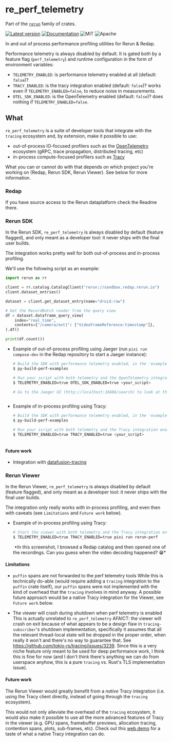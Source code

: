 # re_perf_telemetry

Part of the [`rerun`](https://github.com/rerun-io/rerun) family of crates.

[![Latest version](https://img.shields.io/crates/v/re_perf_telemetry.svg)](https://crates.io/crates/re_perf_telemetry)
[![Documentation](https://docs.rs/re_perf_telemetry/badge.svg)](https://docs.rs/re_perf_telemetry)
![MIT](https://img.shields.io/badge/license-MIT-blue.svg)
![Apache](https://img.shields.io/badge/license-Apache-blue.svg)

In and out of process performance profiling utilities for Rerun & Redap.

Performance telemetry is always disabled by default. It is gated both by a feature flag (`perf_telemetry`) and runtime configuration in the form of environment variables:
* `TELEMETRY_ENABLED`: is performance telemetry enabled at all (default: `false`)?
* `TRACY_ENABLED`: is the tracy integration enabled (default: `false`)? works even if `TELEMETRY_ENABLED=false`, to reduce noise in measurements.
* `OTEL_SDK_ENABLED`: is the OpenTelemetry enabled (default: `false`)? does nothing if `TELEMETRY_ENABLED=false`.


## What

`re_perf_telemetry` is a suite of developer tools that integrate with the `tracing` ecosystem and, by extension, make it possible to use:
* out-of-process IO-focused profilers such as the [OpenTelemetry](https://opentelemetry.io/) ecosystem (gRPC, trace propagation, distributed tracing, etc)
* in-process compute-focused profilers such as [Tracy](https://github.com/wolfpld/tracy)

What you can or cannot do with that depends on which project you're working on (Redap, Rerun SDK, Rerun Viewer). See below for more information.


### Redap

If you have source access to the Rerun dataplatform check the Readme there.


### Rerun SDK

In the Rerun SDK, `re_perf_telemetry` is always disabled by default (feature flagged), and only meant as a developer tool: it never ships with the final user builds.

The integration works pretty well for both out-of-process and in-process profiling.

We'll use the following script as an example:
```py
import rerun as rr

client = rr.catalog.CatalogClient("rerun://sandbox.redap.rerun.io")
client.dataset_entries()

dataset = client.get_dataset_entry(name="droid:raw")

# Get the RecordBatch reader from the query view
df = dataset.dataframe_query_view(
    index="real_time",
    contents={"/camera/ext1": ["VideoFrameReference:timestamp"]},
).df()

print(df.count())
```

* Example of out-of-process profiling using Jaeger (run `pixi run compose-dev` in the Redap repository to start a Jaeger instance):
  ```sh
  # Build the SDK with performance telemetry enabled, in the 'examples' environment:
  $ py-build-perf-examples

  # Run your script with both telemetry and the OpenTelemetry integration enabled:
  $ TELEMETRY_ENABLED=true OTEL_SDK_ENABLED=true <your_script>

  # Go to the Jaeger UI (http://localhost:16686/search) to look at the results
  ```
  <picture>
    <img src="https://static.rerun.io/re_perf_telemetry_sdk_jaeger/2a32ca041640e2902bf70164a42a1b539d7d759b/full.png" alt="">
    <source media="(max-width: 480px)" srcset="https://static.rerun.io/re_perf_telemetry_sdk_jaeger/2a32ca041640e2902bf70164a42a1b539d7d759b/480w.png">
    <source media="(max-width: 768px)" srcset="https://static.rerun.io/re_perf_telemetry_sdk_jaeger/2a32ca041640e2902bf70164a42a1b539d7d759b/768w.png">
    <source media="(max-width: 1024px)" srcset="https://static.rerun.io/re_perf_telemetry_sdk_jaeger/2a32ca041640e2902bf70164a42a1b539d7d759b/1024w.png">
    <source media="(max-width: 1200px)" srcset="https://static.rerun.io/re_perf_telemetry_sdk_jaeger/2a32ca041640e2902bf70164a42a1b539d7d759b/1200w.png">
  </picture>

* Example of in-process profiling using Tracy:
  ```sh
  # Build the SDK with performance telemetry enabled, in the 'examples' environment:
  $ py-build-perf-examples

  # Run your script with both telemetry and the Tracy integration enabled:
  $ TELEMETRY_ENABLED=true TRACY_ENABLED=true <your_script>
  ```
  <picture>
    <img src="https://static.rerun.io/re_perf_telemetry_sdk_tracy/7787342837a61d8dd85ce9174a820d5884048f9b/full.png" alt="">
    <source media="(max-width: 480px)" srcset="https://static.rerun.io/re_perf_telemetry_sdk_tracy/7787342837a61d8dd85ce9174a820d5884048f9b/480w.png">
    <source media="(max-width: 768px)" srcset="https://static.rerun.io/re_perf_telemetry_sdk_tracy/7787342837a61d8dd85ce9174a820d5884048f9b/768w.png">
    <source media="(max-width: 1024px)" srcset="https://static.rerun.io/re_perf_telemetry_sdk_tracy/7787342837a61d8dd85ce9174a820d5884048f9b/1024w.png">
    <source media="(max-width: 1200px)" srcset="https://static.rerun.io/re_perf_telemetry_sdk_tracy/7787342837a61d8dd85ce9174a820d5884048f9b/1200w.png">
  </picture>


#### Future work

* Integration with [datafusion-tracing](https://github.com/datafusion-contrib/datafusion-tracing)


### Rerun Viewer

In the Rerun Viewer, `re_perf_telemetry` is always disabled by default (feature flagged), and only meant as a developer tool: it never ships with the final user builds.

The integration only really works with in-process profiling, and even then with caveats (see `Limitations` and `Future work` below).

* Example of in-process profiling using Tracy:
  ```sh
  # Start the viewer with both telemetry and the Tracy integration enabled:
  $ TELEMETRY_ENABLED=true TRACY_ENABLED=true pixi run rerun-perf
  ```
  <picture>
    <img src="https://static.rerun.io/re_perf_telemetry_viewer_tracy/d6dbfe38d753ff550646a52f17d71942a3b27d6d/full.png" alt="">
    <source media="(max-width: 480px)" srcset="https://static.rerun.io/re_perf_telemetry_viewer_tracy/d6dbfe38d753ff550646a52f17d71942a3b27d6d/480w.png">
    <source media="(max-width: 768px)" srcset="https://static.rerun.io/re_perf_telemetry_viewer_tracy/d6dbfe38d753ff550646a52f17d71942a3b27d6d/768w.png">
    <source media="(max-width: 1024px)" srcset="https://static.rerun.io/re_perf_telemetry_viewer_tracy/d6dbfe38d753ff550646a52f17d71942a3b27d6d/1024w.png">
    <source media="(max-width: 1200px)" srcset="https://static.rerun.io/re_perf_telemetry_viewer_tracy/d6dbfe38d753ff550646a52f17d71942a3b27d6d/1200w.png">
  </picture>
  *In this screenshot, I browsed a Redap catalog and then opened one of the recordings. Can you guess when the video decoding happened? 😁*


#### Limitations

* `puffin` spans are not forwarded to the perf telemetry tools
  While this is technically do-able (would require adding a `tracing` integration to the `puffin` crate itself), our `puffin` spans were not implemented with the kind of overhead that the `tracing` involves in mind anyway.
  A possible future approach would be a native Tracy integration for the Viewer, see `Future work` below.

* The viewer will crash during shutdown when perf telemetry is enabled
  This is actually unrelated to `re_perf_telemetry` AFAICT: the viewer will crash on exit because of what appears to be a design flaw in `tracing-subscriber`'s shutdown implementation, specifically it assumes that all the relevant thread-local state will be dropped in the proper order, when really it won't and there's no way to guarantee that. See <https://github.com/tokio-rs/tracing/issues/3239>.
  Since this is a very niche feature only meant to be used for deep performance work, I think this is fine for now (and I don't think there's anything we can do from userspace anyhow, this is a pure `tracing` vs. Rust's TLS implementation issue).


#### Future work

The Rerun Viewer would greatly benefit from a _native_ Tracy integration (i.e. using the Tracy client directly, instead of going through the `tracing` ecosystem).

This would not only alleviate the overhead of the `tracing` ecosystem, it would also make it possible to use all the more advanced features of Tracy in the viewer (e.g. GPU spans, framebuffer previews, allocation tracing, contention spans, plots, sub-frames, etc).
Check out this [web demo](https://tracy.nereid.pl/) for a taste of what a native Tracy integration can do.
